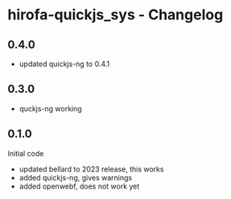 # hirofa-quickjs_sys - Changelog

## 0.4.0

* updated quickjs-ng to 0.4.1

## 0.3.0

* quckjs-ng working

## 0.1.0

Initial code
* updated bellard to 2023 release, this works
* added quickjs-ng, gives warnings
* added openwebf, does not work yet


